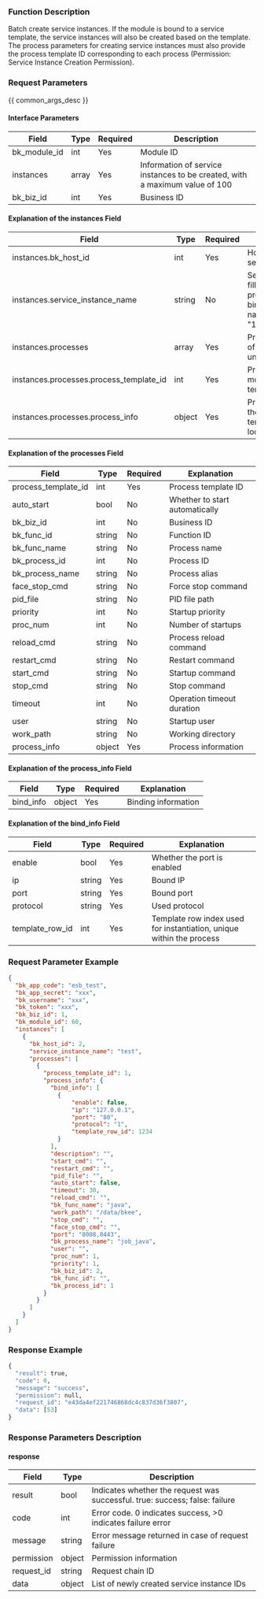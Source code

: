 ### Function Description

Batch create service instances. If the module is bound to a service template, the service instances will also be created based on the template. The process parameters for creating service instances must also provide the process template ID corresponding to each process (Permission: Service Instance Creation Permission).

### Request Parameters

{{ common_args_desc }}

#### Interface Parameters

| Field        | Type  | Required | Description                                                  |
| ------------ | ----- | -------- | ------------------------------------------------------------ |
| bk_module_id | int   | Yes      | Module ID                                                    |
| instances    | array | Yes      | Information of service instances to be created, with a maximum value of 100 |
| bk_biz_id    | int   | Yes      | Business ID                                                  |

#### Explanation of the instances Field

| Field                                   | Type   | Required | Explanation                                                  |
| --------------------------------------- | ------ | -------- | ------------------------------------------------------------ |
| instances.bk_host_id                    | int    | Yes      | Host ID, the host ID bound to the service instance           |
| instances.service_instance_name         | string | No       | Service instance name. If not filled, the host IP plus the process name plus the service binding port will be used as the name, in the form of "123.123.123.123_job_java_80" |
| instances.processes                     | array  | Yes      | Process information, information of processes newly created under the service instance |
| instances.processes.process_template_id | int    | Yes      | Process template ID. If the module is not bound to a service template, fill in 0 |
| instances.processes.process_info        | object | Yes      | Process instance information. If the process is bound to a template, only the fields not locked in the template are valid |

#### Explanation of the processes Field

| Field               | Type   | Required | Explanation                    |
| ------------------- | ------ | -------- | ------------------------------ |
| process_template_id | int    | Yes      | Process template ID            |
| auto_start          | bool   | No       | Whether to start automatically |
| bk_biz_id           | int    | No       | Business ID                    |
| bk_func_id          | string | No       | Function ID                    |
| bk_func_name        | string | No       | Process name                   |
| bk_process_id       | int    | No       | Process ID                     |
| bk_process_name     | string | No       | Process alias                  |
| face_stop_cmd       | string | No       | Force stop command             |
| pid_file            | string | No       | PID file path                  |
| priority            | int    | No       | Startup priority               |
| proc_num            | int    | No       | Number of startups             |
| reload_cmd          | string | No       | Process reload command         |
| restart_cmd         | string | No       | Restart command                |
| start_cmd           | string | No       | Startup command                |
| stop_cmd            | string | No       | Stop command                   |
| timeout             | int    | No       | Operation timeout duration     |
| user                | string | No       | Startup user                   |
| work_path           | string | No       | Working directory              |
| process_info        | object | Yes      | Process information            |

#### Explanation of the process_info Field

| Field               | Type   | Required | Explanation         |
| ------------------- | ------ | -------- | ------------------- |
| bind_info           | object | Yes      | Binding information |

#### Explanation of the bind_info Field

| Field           | Type   | Required | Explanation                                                  |
| --------------- | ------ | -------- | ------------------------------------------------------------ |
| enable          | bool   | Yes      | Whether the port is enabled                                  |
| ip              | string | Yes      | Bound IP                                                     |
| port            | string | Yes      | Bound port                                                   |
| protocol        | string | Yes      | Used protocol                                                |
| template_row_id | int    | Yes      | Template row index used for instantiation, unique within the process |

### Request Parameter Example

```json
{
  "bk_app_code": "esb_test",
  "bk_app_secret": "xxx",
  "bk_username": "xxx",
  "bk_token": "xxx",
  "bk_biz_id": 1,
  "bk_module_id": 60,
  "instances": [
    {
      "bk_host_id": 2,
      "service_instance_name": "test",
      "processes": [
        {
          "process_template_id": 1,
          "process_info": {
            "bind_info": [
              {
                  "enable": false,
                  "ip": "127.0.0.1",
                  "port": "80",
                  "protocol": "1",
                  "template_row_id": 1234
              }
            ],
            "description": "",
            "start_cmd": "",
            "restart_cmd": "",
            "pid_file": "",
            "auto_start": false,
            "timeout": 30,
            "reload_cmd": "",
            "bk_func_name": "java",
            "work_path": "/data/bkee",
            "stop_cmd": "",
            "face_stop_cmd": "",
            "port": "8008,8443",
            "bk_process_name": "job_java",
            "user": "",
            "proc_num": 1,
            "priority": 1,
            "bk_biz_id": 2,
            "bk_func_id": "",
            "bk_process_id": 1
          }
        }
      ]
    }
  ]
}
```

### Response Example

```python
{
  "result": true,
  "code": 0,
  "message": "success",
  "permission": null,
  "request_id": "e43da4ef221746868dc4c837d36f3807",
  "data": [53]
}
```

### Response Parameters Description

#### response

| Field       | Type   | Description                                                  |
| ---------- | ------ | ------------------------------------------------------------ |
| result     | bool   | Indicates whether the request was successful. true: success; false: failure |
| code       | int    | Error code. 0 indicates success, >0 indicates failure error  |
| message    | string | Error message returned in case of request failure            |
| permission | object | Permission information                                       |
| request_id | string | Request chain ID                                             |
| data       | object | List of newly created service instance IDs                   |